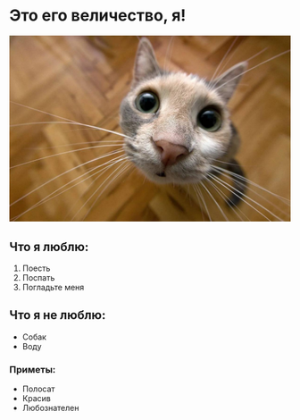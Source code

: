 # Это его величество, я!

![Любопытный Макс](image.png)

## Что я люблю:
1. Поесть
2. Поспать
3. Погладьте меня

## Что я не люблю:
- Собак
- Воду

### Приметы:
+ Полосат
+ Красив
+ Любознателен